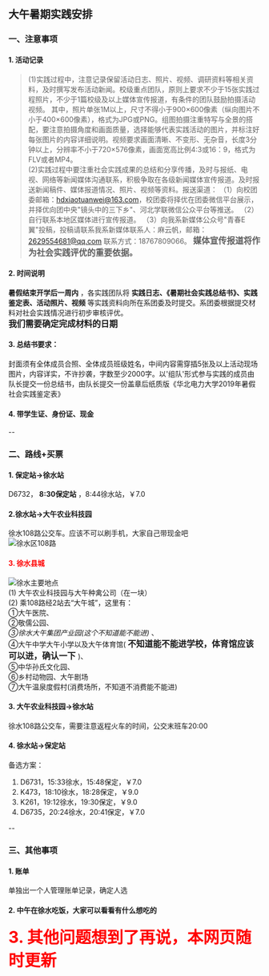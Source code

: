 ## 大午暑期实践安排

### 一、注意事项
#### 1. 活动记录
>(1)实践过程中，注意记录保留活动日志、照片、视频、调研资料等相关资料，及时撰写发布活动新闻。校级重点团队，原则上要求不少于15张实践过程照片，不少于1篇校级及以上媒体宣传报道，有条件的团队鼓励拍摄活动视频。 其中，照片单张1M以上，尺寸不得小于900×600像素（纵向图片不小于400×600像素），格式为JPG或PNG。组图拍摄注重特写与全景的搭配，要注意拍摄角度和画面质量，选择能够代表实践活动的图片，并标注好每张图片的内容详细说明。视频要求画面清晰、不变形、无杂音，长度3分钟以上，分辨率不小于720×576像素，画面宽高比例4:3或16：9，格式为FLV或者MP4。  
>(2)实践过程中要注重社会实践成果的总结和分享传播，及时与报纸、电视、网络等新闻媒体沟通联系，积极争取在各级新闻媒体宣传报道。及时报送新闻稿件、媒体报道情况、照片、视频等资料。报送渠道：
（1）向校团委邮箱：hdxiaotuanwei@163.com，校团委将择优在团委微信平台展示，并择优向团中央"镜头中的三下乡"、河北学联微信公众平台等推送。
（2）自行联系本地区媒体进行宣传报道。
（3）向我系新媒体公众号"青春E翼"投稿，投稿请联系我系新媒体联系人：麻云帆，邮箱：2629554681@qq.com  联系方式：18767809066。 <big> **媒体宣传报道将作为社会实践评优的重要依据。** </big>    

#### 2. 时间说明
 **暑假结束开学后一周内** ，各实践团队将 **实践日志、《暑期社会实践总结书》、实践鉴定表、活动照片、视频** 等实践资料向所在系团委及时提交。系团委根据提交材料对社会实践情况进行初步审核评优。  
<big> **我们需要确定完成材料的日期** </big>  

#### 3. 总结书要求：
封面须有全体成员合照、全体成员班级姓名，中间内容需穿插5张及以上活动现场图片，内容详实，不许抄袭，字数至少2000字。以'组队'形式参与实践的成员由队长提交一份总结书，由队长提交一份盖章后纸质版《华北电力大学2019年暑假社会实践鉴定表》  

#### 4. 带学生证、身份证、现金  

--  


### 二、路线+买票
#### 1. 保定站→徐水站
D6732， **8:30保定站** ，8:44徐水站，￥7.0  

#### 2.徐水站→大午农业科技园
徐水108路公交车。应该不可以刷手机，大家自己带现金吧  
![徐水区108路](https://github.com/GetMyPower/dawucity/blob/master/%E5%BE%90%E6%B0%B4%E5%8E%BF.jpg)

#### <font color=#ff0000>3. 徐水县城</font>  
![徐水主要地点](https://github.com/GetMyPower/dawucity/blob/master/%E5%8E%BF%E5%9F%8E.jpg)  
(1) 大午农业科技园与大午种禽公司（在一块）  
(2) 乘108路经2站去“大午城”，这里有：  
①大午医院、  
②敬儒公园、   
*③徐水大午集团产业园(这个不知道能不能进)* 、  
④大午中学大午小学以及大午体育馆( <big> **不知道能不能进学校，体育馆应该可以进，确认一下** </big>)、  
⑤中华孙氏文化园、  
⑥乡村动物园、大午剧场  
⑦大午温泉度假村(消费场所，不知道不消费能不能进)


#### 3. 大午农业科技园→徐水站
徐水108路公交车，需要注意返程火车的时间，公交末班车20:00  

#### 4. 徐水站→保定站
备选方案：  
1. D6731，15:33徐水，15:48保定，￥7.0  
2. K473，18:10徐水，18:28保定，￥9.0  
3. K261，19:12徐水，19:30保定，￥9.0  
4. D6735，20:24徐水，20:41保定，￥7.0  

--  

### 三、其他事项
#### 1. 账单
单独出一个人管理账单记录，确定人选

#### 2. 中午在徐水吃饭，大家可以看看有什么想吃的

#### <font color=#ff0000 size=6>3. 其他问题想到了再说，本网页随时更新</font>
